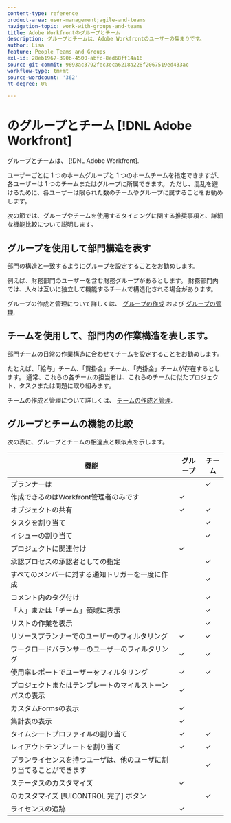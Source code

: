 ```yaml
---
content-type: reference
product-area: user-management;agile-and-teams
navigation-topic: work-with-groups-and-teams
title: Adobe Workfrontのグループとチーム
description: グループとチームは、Adobe Workfrontのユーザーの集まりです。
author: Lisa
feature: People Teams and Groups
exl-id: 28eb1967-390b-4500-abfc-8ed68ff14a16
source-git-commit: 9693ac3792fec3eca6218a228f2067519ed433ac
workflow-type: tm+mt
source-wordcount: '362'
ht-degree: 0%

---
```


# のグループとチーム [!DNL Adobe Workfront]

グループとチームは、 [!DNL Adobe Workfront].

ユーザーごとに 1 つのホームグループと 1 つのホームチームを指定できますが、各ユーザーは 1 つのチームまたはグループに所属できます。 ただし、混乱を避けるために、各ユーザーは限られた数のチームやグループに属することをお勧めします。

次の節では、グループやチームを使用するタイミングに関する推奨事項と、詳細な機能比較について説明します。

## グループを使用して部門構造を表す

部門の構造と一致するようにグループを設定することをお勧めします。

例えば、財務部門のユーザーを含む財務グループがあるとします。 財務部門内では、人々は互いに独立して機能するチームで構造化される場合があります。

グループの作成と管理について詳しくは、 [グループの作成](../../administration-and-setup/manage-groups/create-and-manage-groups/create-a-group.md) および [グループの管理](../../administration-and-setup/manage-groups/create-and-manage-groups/manage-a-group.md).

## チームを使用して、部門内の作業構造を表します。

部門チームの日常の作業構造に合わせてチームを設定することをお勧めします。

たとえば、「給与」チーム、「買掛金」チーム、「売掛金」チームが存在するとします。 通常、これらの各チームの担当者は、これらのチームに似たプロジェクト、タスクまたは問題に取り組みます。

チームの作成と管理について詳しくは、 [チームの作成と管理](../../people-teams-and-groups/create-and-manage-teams/create-and-mange-teams.md).

## グループとチームの機能の比較

次の表に、グループとチームの相違点と類似点を示します。

| **機能** | **グループ** | **チーム** |
|---|---|---|
| プランナーは |  | ✓ |
| 作成できるのはWorkfront管理者のみです | ✓ |  |
| オブジェクトの共有 | ✓ | ✓ |
| タスクを割り当て |  | ✓ |
| イシューの割り当て |  | ✓ |
| プロジェクトに関連付け | ✓ |  |
| 承認プロセスの承認者としての指定 |  | ✓ |
| すべてのメンバーに対する通知トリガーを一度に作成 |  | ✓ |
| コメント内のタグ付け |  | ✓ |
| 「人」または「チーム」領域に表示 |  | ✓ |
| リストの作業を表示 |  | ✓ |
| リソースプランナーでのユーザーのフィルタリング | ✓ | ✓ |
| ワークロードバランサーのユーザーのフィルタリング | ✓ | ✓ |
| 使用率レポートでユーザーをフィルタリング | ✓ | ✓ |
| プロジェクトまたはテンプレートのマイルストーンパスの表示 | ✓ |  |
| カスタムFormsの表示 | ✓ |  |
| 集計表の表示 | ✓ |  |
| タイムシートプロファイルの割り当て | ✓ | ✓ |
| レイアウトテンプレートを割り当て | ✓ | ✓ |
| プランライセンスを持つユーザは、他のユーザに割り当てることができます |  | ✓ |
| ステータスのカスタマイズ | ✓ |  |
| のカスタマイズ [!UICONTROL 完了] ボタン |  | ✓ |
| ライセンスの追跡 | ✓ |  |
